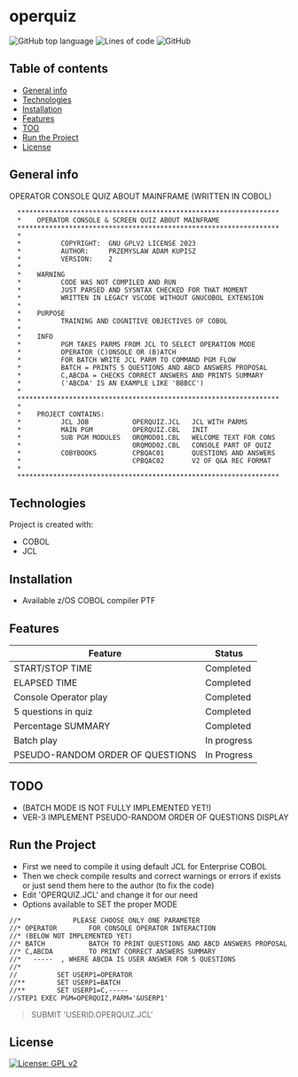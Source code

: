 # operquiz
![GitHub top language](https://img.shields.io/github/languages/top/pak-center/operquiz?style=plastic)
![Lines of code](https://img.shields.io/tokei/lines/github/pak-center/operquiz?label=total%20lines%20of%20code&style=plastic)
![GitHub](https://img.shields.io/github/license/pak-center/operquiz?style=plastic)
## Table of contents
* [General info](#general-info)
* [Technologies](#technologies)
* [Installation](#installation)
* [Features](#features)
* [TOO](#todo)
* [Run the Project](#run-the-project)
* [License](#license)
## General info
OPERATOR CONSOLE QUIZ ABOUT MAINFRAME (WRITTEN IN COBOL)

      ******************************************************************
      *    OPERATOR CONSOLE & SCREEN QUIZ ABOUT MAINFRAME
      ******************************************************************
      *
      *          COPYRIGHT:  GNU GPLV2 LICENSE 2023
      *          AUTHOR:     PRZEMYSLAW ADAM KUPISZ
      *          VERSION:    2
      *
      *    WARNING
      *          CODE WAS NOT COMPILED AND RUN
      *          JUST PARSED AND SYSNTAX CHECKED FOR THAT MOMENT
      *          WRITTEN IN LEGACY VSCODE WITHOUT GNUCOBOL EXTENSION
      *
      *    PURPOSE
      *          TRAINING AND COGNITIVE OBJECTIVES OF COBOL 
      *
      *    INFO
      *          PGM TAKES PARMS FROM JCL TO SELECT OPERATION MODE
      *          OPERATOR (C)ONSOLE OR (B)ATCH
      *          FOR BATCH WRITE JCL PARM TO COMMAND PGM FLOW
      *          BATCH = PRINTS 5 QUESTIONS AND ABCD ANSWERS PROPOSAL
      *          C,ABCDA = CHECKS CORRECT ANSWERS AND PRINTS SUMMARY
      *          ('ABCDA' IS AN EXAMPLE LIKE 'BBBCC')
      *
      ******************************************************************
      *
      *    PROJECT CONTAINS:
      *          JCL JOB           OPERQUIZ.JCL   JCL WITH PARMS
      *          MAIN PGM          OPERQUIZ.CBL   INIT
      *          SUB PGM MODULES   ORQMOD01.CBL   WELCOME TEXT FOR CONS
      *                            ORQMOD02.CBL   CONSOLE PART OF QUIZ
      *          COBYBOOKS         CPBQAC01       QUESTIONS AND ANSWERS
      *                            CPBQAC02       V2 OF Q&A REC FORMAT
      *
      ******************************************************************
## Technologies
Project is created with:
* COBOL
* JCL
## Installation
* Available z/OS COBOL compiler PTF
## Features
| Feature  | Status |
| ---      | ---       |
| START/STOP  TIME | Completed       |
| ELAPSED TIME    | Completed        |
| Console Operator play | Completed |
| 5 questions in quiz | Completed |
| Percentage SUMMARY | Completed |
| Batch play | In progress |
| PSEUDO-RANDOM ORDER OF QUESTIONS | In Progress |     
## TODO
* (BATCH MODE IS NOT FULLY IMPLEMENTED YET!)
* VER-3 IMPLEMENT PSEUDO-RANDOM ORDER OF QUESTIONS DISPLAY
## Run the Project
* First we need to compile it using default JCL for Enterprise COBOL
* Then we check compile results and correct warnings or errors if exists or just send them here to the author (to fix the code)
* Edit 'OPERQUIZ.JCL' and change it for our need
* Options available to SET the proper MODE
```jcl
//*             PLEASE CHOOSE ONLY ONE PARAMETER
//* OPERATOR        FOR CONSOLE OPERATOR INTERACTION
//* (BELOW NOT IMPLEMENTED YET)
//* BATCH           BATCH TO PRINT QUESTIONS AND ABCD ANSWERS PROPOSAL
//* C,ABCDA         TO PRINT CORRECT ANSWERS SUMMARY
//*   -----  , WHERE ABCDA IS USER ANSWER FOR 5 QUESTIONS
//*
//          SET USERP1=OPERATOR
//**        SET USERP1=BATCH
//**        SET USERP1=C,-----
//STEP1 EXEC PGM=OPERQUIZ,PARM='&USERP1'
```
> SUBMIT 'USERID.OPERQUIZ.JCL'
## License
[![License: GPL v2](https://img.shields.io/badge/License-GPL_v2-blue.svg)](https://www.gnu.org/licenses/old-licenses/gpl-2.0.en.html)
